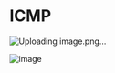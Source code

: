 # ICMP 
![Uploading image.png…]()

![image](https://github.com/user-attachments/assets/810fe06e-0e95-4cca-af8b-a273fc4271b5)

